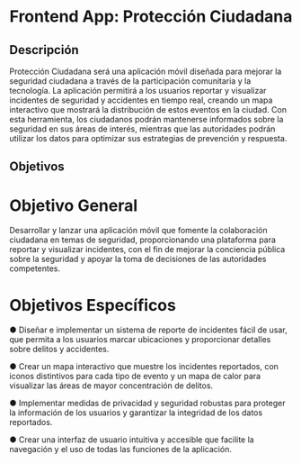 <h1 align="center"> Frontend App: Protección Ciudadana</h1>

## Descripción
Protección Ciudadana será una aplicación móvil diseñada para mejorar la seguridad ciudadana a través de la participación comunitaria y la tecnología. La aplicación permitirá a los usuarios reportar y visualizar incidentes de seguridad y accidentes en tiempo real, creando un mapa interactivo que mostrará la distribución de estos eventos en la ciudad. Con esta herramienta, los ciudadanos podrán mantenerse informados sobre la seguridad en sus áreas de interés, mientras que las autoridades podrán utilizar los datos para optimizar sus estrategias de prevención y respuesta.


## Objetivos

# Objetivo General

Desarrollar y lanzar una aplicación móvil que fomente la colaboración ciudadana en temas de seguridad, proporcionando una plataforma para reportar y visualizar incidentes, con el fin de mejorar la conciencia pública sobre la seguridad y apoyar la toma de decisiones de las autoridades competentes.

# Objetivos Específicos

● Diseñar e implementar un sistema de reporte de incidentes fácil de usar, que permita a los usuarios marcar ubicaciones y proporcionar detalles sobre delitos y accidentes.

● Crear un mapa interactivo que muestre los incidentes reportados, con iconos distintivos para cada tipo de evento y un mapa de calor para visualizar las áreas de mayor concentración de delitos.

● Implementar medidas de privacidad y seguridad robustas para proteger la información de los usuarios y garantizar la integridad de los datos reportados.

● Crear una interfaz de usuario intuitiva y accesible que facilite la navegación y el uso de todas las funciones de la aplicación.
